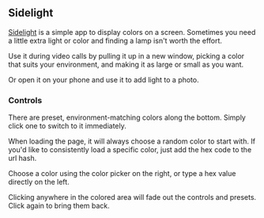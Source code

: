 ## Sidelight

[Sidelight](https://sidelight.kerjo.com) is a simple app to display colors on a screen. Sometimes you need a little extra light or color and finding a lamp isn't worth the effort.

Use it during video calls by pulling it up in a new window, picking a color that suits your environment, and making it as large or small as you want.

Or open it on your phone and use it to add light to a photo.


### Controls

There are preset, environment-matching colors along the bottom. Simply click one to switch to it immediately.

When loading the page, it will always choose a random color to start with. If you'd like to consistently load a specific color, just add the hex code to the url hash.

Choose a color using the color picker on the right, or type a hex value directly on the left.

Clicking anywhere in the colored area will fade out the controls and presets. Click again to bring them back.
